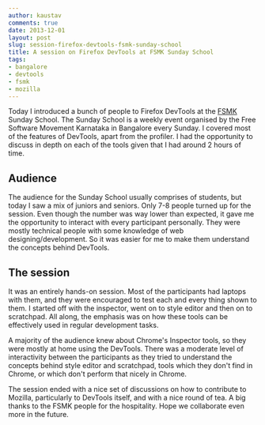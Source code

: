 ```yaml
---
author: kaustav
comments: true
date: 2013-12-01
layout: post
slug: session-firefox-devtools-fsmk-sunday-school
title: A session on Firefox DevTools at FSMK Sunday School
tags:
- bangalore
- devtools
- fsmk
- mozilla
---
```


Today I introduced a bunch of people to Firefox DevTools at the [FSMK](http://fsmk.org) Sunday School. The Sunday School is a weekly event organised by the Free Software Movement Karnataka in Bangalore every Sunday. I covered most of the features of DevTools, apart from the profiler. I had the opportunity to discuss in depth on each of the tools given that I had around 2 hours of time.<!-- more -->



## Audience



The audience for the Sunday School usually comprises of students, but today I saw a mix of juniors and seniors. Only 7-8 people turned up for the session. Even though the number was way lower than expected, it gave me the opportunity to interact with every participant personally. They were mostly technical people with some knowledge of web designing/development. So it was easier for me to make them understand the concepts behind DevTools.



## The session



It was an entirely hands-on session. Most of the participants had laptops with them, and they were encouraged to test each and every thing shown to them. I started off with the inspector, went on to style editor and then on to scratchpad. All along, the emphasis was on how these tools can be effectively used in regular development tasks.

A majority of the audience knew about Chrome's Inspector tools, so they were mostly at home using the DevTools. There was a moderate level of interactivity between the participants as they tried to understand the concepts behind style editor and scratchpad, tools which they don't find in Chrome, or which don't perform that nicely in Chrome.

The session ended with a nice set of discussions on how to contribute to Mozilla, particularly to DevTools itself, and with a nice round of tea. A big thanks to the FSMK people for the hospitality. Hope we collaborate even more in the future.

